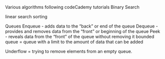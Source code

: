 Various algorithms following codeCademy tutorials
Binary Search

linear search
sorting


Queues
Enqueue - adds data to the “back” or end of the queue
Dequeue - provides and removes data from the “front” or beginning of the queue
Peek - reveals data from the “front” of the queue without removing it
bounded queue = queue with a limit to the amount of data that can be added 

Underflow = trying to remove elements from an empty queue.